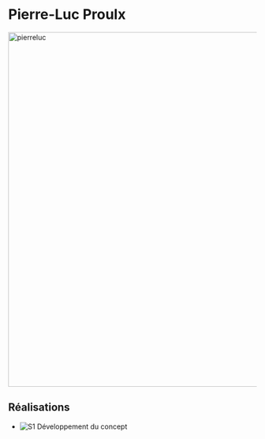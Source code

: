 # Pierre-Luc Proulx

<img src="https://github.com/Ethereal-Creators/Instrumentum_Medias/blob/6bd700c50fbda2361cad9284aee93a04bb5a247a/photo_equipe/pierreluc_00000.jpg" alt="pierreluc" width="720"/>


 ## Réalisations

 <!-- Une image par semaine de la réalisation dont tu es le plus fier avec une légende -->

* ![S1 Développement du concept](https://fakeimg.pl/400x400?text=Concept)
